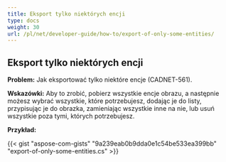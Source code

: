 ```yaml
---
title: Eksport tylko niektórych encji
type: docs
weight: 30
url: /pl/net/developer-guide/how-to/export-of-only-some-entities/
---
```


## **Eksport tylko niektórych encji**

**Problem:** Jak eksportować tylko niektóre encje (CADNET-561).

**Wskazówki:** Aby to zrobić, pobierz wszystkie encje obrazu, a następnie możesz wybrać wszystkie, które potrzebujesz, dodając je do listy, przypisując je do obrazka, zamieniając wszystkie inne na nie, lub usuń wszystkie poza tymi, których potrzebujesz.

**Przykład:**

{{< gist "aspose-com-gists" "9a239eab0b9dda0e1c54be533ea399bb" "export-of-only-some-entities.cs" >}}
